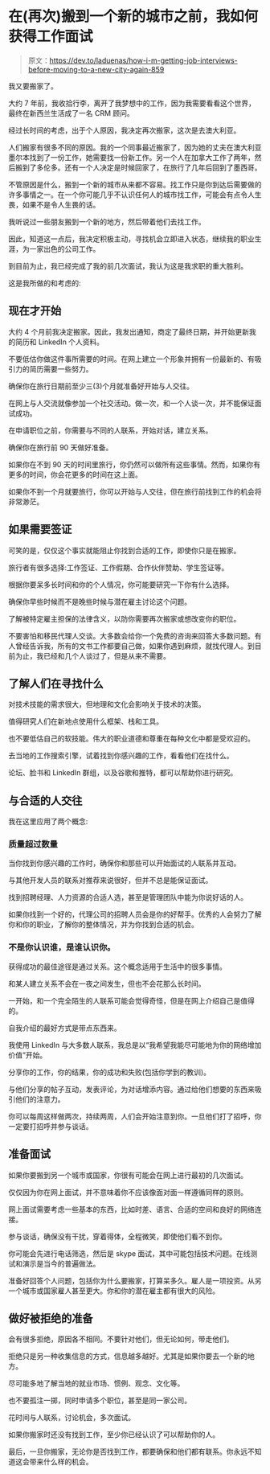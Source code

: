 # 在(再次)搬到一个新的城市之前，我如何获得工作面试

> 原文：<https://dev.to/laduenas/how-i-m-getting-job-interviews-before-moving-to-a-new-city-again-859>

我又要搬家了。

大约 7 年前，我收拾行李，离开了我梦想中的工作，因为我需要看看这个世界，最终在新西兰生活成了一名 CRM 顾问。

经过长时间的考虑，出于个人原因，我决定再次搬家，这次是去澳大利亚。

人们搬家有很多不同的原因。我的一个同事最近搬家了，因为她的丈夫在澳大利亚墨尔本找到了一份工作，她需要找一份新工作。另一个人在加拿大工作了两年，然后搬到了多伦多。还有一个人决定是时候回家了，在旅行了几年后回到了墨西哥。

不管原因是什么，搬到一个新的城市从来都不容易。找工作只是你到达后需要做的许多事情之一。在一个你可能几乎不认识任何人的城市找工作，可能会有点令人生畏，如果不是令人生畏的话。

我听说过一些朋友搬到一个新的地方，然后带着他们去找工作。

因此，知道这一点后，我决定积极主动，寻找机会立即进入状态，继续我的职业生涯，为一家出色的公司工作。

到目前为止，我已经完成了我的前几次面试，我认为这是我求职的重大胜利。

这是我所做的和考虑的:

## 现在才开始

大约 4 个月前我决定搬家。因此，我发出通知，商定了最终日期，并开始更新我的简历和 LinkedIn 个人资料。

不要低估你做这件事所需要的时间。在网上建立一个形象并拥有一份最新的、有吸引力的简历需要一些努力。

确保你在旅行日期前至少三(3)个月就准备好开始与人交往。

在网上与人交流就像参加一个社交活动。做一次，和一个人谈一次，并不能保证面试成功。

在申请职位之前，你需要与不同的人联系，开始对话，建立关系。

确保你在旅行前 90 天做好准备。

如果你在不到 90 天的时间里旅行，你仍然可以做所有这些事情。然而，如果你有更多的时间，你会花更多的时间在这上面。

如果你不到一个月就要旅行，你可以开始与人交往，但在旅行前找到工作的机会将非常渺茫。

## 如果需要签证

可笑的是，仅仅这个事实就能阻止你找到合适的工作，即使你只是在搬家。

旅行者有很多选择:工作签证、工作假期、合作伙伴赞助、学生签证等。

根据你要呆多长时间和你的个人情况，你可能要研究一下你有什么选择。

确保你早些时候而不是晚些时候与潜在雇主讨论这个问题。

了解被特定雇主担保的法律含义，以防你需要再次搬家或想改变你的职位。

不要害怕和移民代理人交谈。大多数会给你一个免费的咨询来回答大多数问题。有人曾经告诉我，所有的文书工作都要自己做，如果你遇到麻烦，就找代理人。到目前为止，我已经和几个人谈过了，但是从来不需要。

## 了解人们在寻找什么

对技术技能的需求很大，但地理和文化会影响关于技术的决策。

值得研究人们在新地点使用什么框架、栈和工具。

也不要低估自己的软技能。伟大的职业道德和尊重在每种文化中都是受欢迎的。

去当地的工作搜索引擎，试着找到你感兴趣的工作，看看他们在找什么。

论坛、脸书和 LinkedIn 群组，以及谷歌和推特，都可以帮助你进行研究。

## 与合适的人交往

我在这里应用了两个概念:

### 质量超过数量

当你找到你感兴趣的工作时，确保你和那些可以开始面试的人联系并互动。

与其他开发人员的联系对推荐来说很好，但并不总是能保证面试。

找到招聘经理、人力资源的合适人选，甚至是管理团队中能为你说好话的人。

如果你找到一个好的，代理公司的招聘人员会是你的好帮手。优秀的人会努力了解你和你的职业，了解你的整体情况，并为你找到合适的机会。

### 不是你认识谁，是谁认识你。

获得成功的最佳途径是通过关系。这个概念适用于生活中的很多事情。

和某人建立关系不会在一夜之间发生，但也不会花那么长时间。

一开始，和一个完全陌生的人联系可能会觉得奇怪，但是在网上介绍自己是值得的。

自我介绍的最好方式是带点东西来。

我使用 LinkedIn 与大多数人联系，我总是以“我希望我能尽可能地为你的网络增加价值”开始。

分享你的工作，你的结果，你的成功和失败(包括你学到的教训)。

与他们分享的帖子互动，发表评论，为对话增添内容。通过给他们想要的东西来吸引他们的注意力。

你可以每周这样做两次，持续两周，人们会开始注意到你。一旦他们打了招呼，你一定要打招呼并参与谈话。

## 准备面试

如果你要搬到另一个城市或国家，你很有可能会在网上进行最初的几次面试。

仅仅因为你在网上面试，并不意味着你不应该像面对面一样遵循同样的原则。

网上面试需要考虑一些基本的东西，比如时差、语言、合适的空间和良好的网络连接。

参与谈话，确保没有干扰，穿着得体，全程微笑，即使他们看不到你。

你可能会先进行电话筛选，然后是 skype 面试，其中可能包括技术问题。在线测试和演示是当今的普遍做法。

准备好回答个人问题，包括你为什么要搬家，打算呆多久。雇人是一项投资。从另一个城市或国家雇人甚至更大。你和你的潜在雇主都有很大的风险。

## 做好被拒绝的准备

会有很多拒绝，原因各不相同。不要针对他们，但无论如何，带走他们。

拒绝只是另一种收集信息的方式，信息越多越好。尤其是如果你要去一个新的地方。

尽可能多地了解当地的就业市场、惯例、观念、文化等。

也不要孤注一掷，同时申请多个职位，甚至是同一家公司。

花时间与人联系，讨论机会，多次面试。

如果你搬家时还没有找到工作，至少你已经认识了可以帮助你的人。

最后，一旦你搬家，无论你是否找到工作，都要确保和他们都有联系。你永远不知道这会带来什么样的机会。